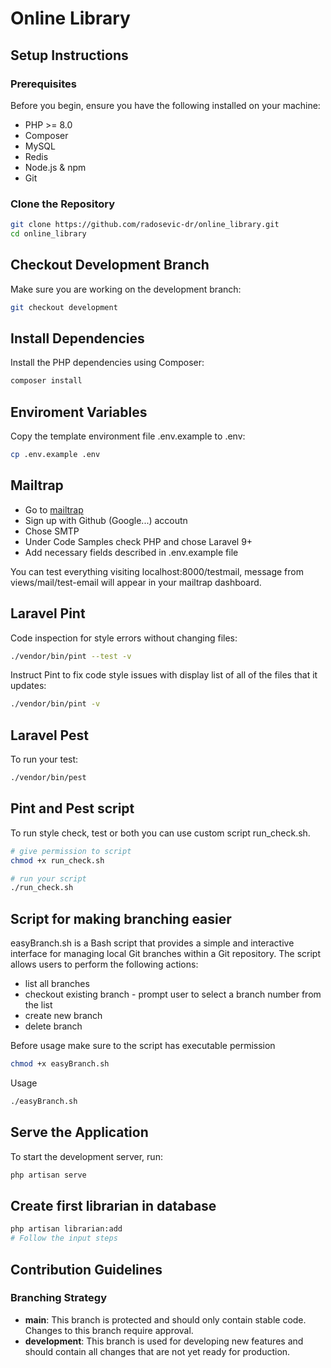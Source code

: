 # Online Library

## Setup Instructions

### Prerequisites

Before you begin, ensure you have the following installed on your machine:
- PHP >= 8.0
- Composer
- MySQL
- Redis
- Node.js & npm
- Git

### Clone the Repository

```bash
git clone https://github.com/radosevic-dr/online_library.git
cd online_library
```

## Checkout Development Branch

Make sure you are working on the development branch:

```bash
git checkout development
```

## Install Dependencies

Install the PHP dependencies using Composer:

```bash
composer install
```

## Enviroment Variables

Copy the template environment file .env.example to .env:

```bash
cp .env.example .env
```

## Mailtrap

- Go to [mailtrap](https://mailtrap.io)
- Sign up with Github (Google...) accoutn
- Chose SMTP
- Under Code Samples check PHP and chose Laravel 9+
- Add necessary fields described in .env.example file

You can test everything visiting localhost:8000/testmail, message from views/mail/test-email will appear in your mailtrap dashboard.

## Laravel Pint

Code inspection for style errors without changing files:

```bash
./vendor/bin/pint --test -v
```

Instruct Pint to fix code style issues with display list of all of the files that it updates:

```bash
./vendor/bin/pint -v
```

## Laravel Pest

To run your test:

```bash
./vendor/bin/pest
```

## Pint and Pest script

To run style check, test or both you can use custom script run_check.sh.

```bash
# give permission to script
chmod +x run_check.sh

# run your script
./run_check.sh
```

## Script for making branching easier

easyBranch.sh is a Bash script that provides a simple and interactive interface for managing local Git branches within a Git repository. The script allows users to perform the following actions:

- list all branches
- checkout existing branch - prompt user to select a branch number from the list
- create new branch
- delete branch

Before usage make sure to the script has executable permission

```bash
chmod +x easyBranch.sh
```

Usage

```bash
./easyBranch.sh
```

## Serve the Application

To start the development server, run:

```bash
php artisan serve
```

## Create first librarian in database

```bash
php artisan librarian:add
# Follow the input steps
```

## Contribution Guidelines

### Branching Strategy

- **main**: This branch is protected and should only contain stable code. Changes to this branch require approval.
- **development**: This branch is used for developing new features and should contain all changes that are not yet ready for production.

